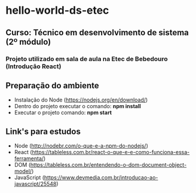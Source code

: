 # hello-world-ds-etec 

## Curso: Técnico em desenvolvimento de sistema (2º módulo)
### Projeto utilizado em sala de aula na Etec de Bebedouro (Introdução React)

## Preparação do ambiente
- Instalação do Node (https://nodejs.org/en/download/)
- Dentro do projeto executar o comando: **npm install**
- Executar o projeto comando: **npm start**

## Link's para estudos
- Node (http://nodebr.com/o-que-e-a-npm-do-nodejs/)
- React (https://tableless.com.br/react-o-que-e-e-como-funciona-essa-ferramenta/)
- DOM (https://tableless.com.br/entendendo-o-dom-document-object-model/)
- JavaScript (https://www.devmedia.com.br/introducao-ao-javascript/25548)
